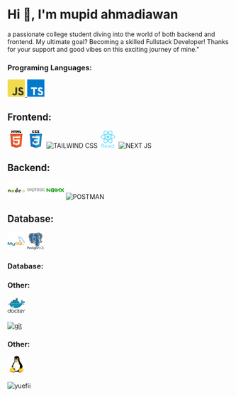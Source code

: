 <h1 align="left">Hi 👋, I'm mupid ahmadiawan</h1>
<p align="left">a passionate college student diving into the world of both backend and frontend. My ultimate goal? Becoming a skilled Fullstack Developer! Thanks for your support and good vibes on this exciting journey of mine."</p>

<h3 align="left">Programing Languages:</h3>
<p align="left">
<!-- JAVASCRIPT -->
<a href="https://developer.mozilla.org/en-US/docs/Web/JavaScript" target="_blank" rel="noreferrer"> <img src="https://raw.githubusercontent.com/devicons/devicon/master/icons/javascript/javascript-original.svg" alt="javascript" width="40" height="40"/> </a>
<!-- TYPESCRIPT -->
<a href="https://www.typescriptlang.org/" target="_blank" rel="noreferrer"> <img src="https://raw.githubusercontent.com/devicons/devicon/master/icons/typescript/typescript-original.svg" alt="typescript" width="40" height="40"/> </a> </p>
</p>

## Frontend:

<img src="https://raw.githubusercontent.com/devicons/devicon/master/icons/html5/html5-original-wordmark.svg" alt="HTML" width="40" height="40">
<img src="https://raw.githubusercontent.com/devicons/devicon/master/icons/css3/css3-original-wordmark.svg" alt="CSS" width="40" height="40">
<img src="https://www.vectorlogo.zone/logos/tailwindcss/tailwindcss-icon.svg" alt="TAILWIND CSS" width="40" height="40">
<img src="https://raw.githubusercontent.com/devicons/devicon/master/icons/react/react-original-wordmark.svg" alt="REACT JS" width="40" height="40">
<img src="https://cdn.worldvectorlogo.com/logos/nextjs-2.svg" alt="NEXT JS" width="40" height="40">

## Backend:

<img src="https://raw.githubusercontent.com/devicons/devicon/master/icons/nodejs/nodejs-original-wordmark.svg" alt="NODE JS" width="40" height="40">
<img src="https://raw.githubusercontent.com/devicons/devicon/master/icons/express/express-original-wordmark.svg" alt="EXPRESS" width="40" height="40">
<img src="https://raw.githubusercontent.com/devicons/devicon/master/icons/nginx/nginx-original.svg" alt="NGINX" width="40" height="40">
<img src="https://www.vectorlogo.zone/logos/getpostman/getpostman-icon.svg" alt="POSTMAN" width="40" height="40">

## Database:

<img src="https://raw.githubusercontent.com/devicons/devicon/master/icons/mysql/mysql-original-wordmark.svg" alt="mysql" width="40" height="40"/>
<a href="https://www.postgresql.org" target="_blank" rel="noreferrer"> <img src="https://raw.githubusercontent.com/devicons/devicon/master/icons/postgresql/postgresql-original-wordmark.svg" alt="postgresql" width="40" height="40"/> </a>

<h3 align="left">Database:</h3>
<p align="left">

<!-- MYSQL -->

<!-- POSTGRESQL -->

</p>

<h3 align="left">Other:</h3>
<p align="left"> 
<!-- DOCKER -->

<a href="https://www.docker.com/" target="_blank" rel="noreferrer"> <img src="https://raw.githubusercontent.com/devicons/devicon/master/icons/docker/docker-original-wordmark.svg" alt="docker" width="40" height="40"/> </a>

<!-- GIT -->

<a href="https://git-scm.com/" target="_blank" rel="noreferrer"> <img src="https://www.vectorlogo.zone/logos/git-scm/git-scm-icon.svg" alt="git" width="40" height="40"/> </a>

</p>

<h3 align="left">Other:</h3>
<p align="left">

<!-- LINUX -->

<a href="https://www.linux.org/" target="_blank" rel="noreferrer"> <img src="https://raw.githubusercontent.com/devicons/devicon/master/icons/linux/linux-original.svg" alt="linux" width="40" height="40"/> </a>

</p>

<img align="center" src="https://github-readme-stats.vercel.app/api/top-langs?username=yuefii&show_icons=true&locale=en&layout=compact" alt="yuefii" />
